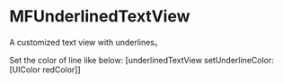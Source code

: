 MFUnderlinedTextView
====================

A customized text view with underlines。 

Set the color of line like below: [underlinedTextView setUnderlineColor:[UIColor redColor]]